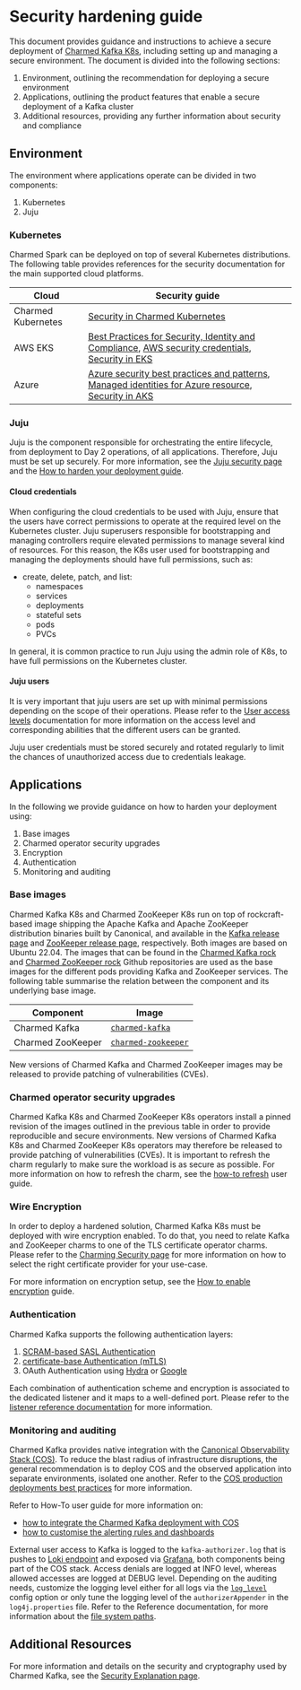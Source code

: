 # Security hardening guide

This document provides guidance and instructions to achieve 
a secure deployment of [Charmed Kafka K8s](https://github.com/canonical/kafka-k8s-bundle), including setting up and managing a secure environment.
The document is divided into the following sections:

1. Environment, outlining the recommendation for deploying a secure environment
2. Applications, outlining the product features that enable a secure deployment of a Kafka cluster
3. Additional resources, providing any further information about security and compliance

## Environment

The environment where applications operate can be divided in two components:

1. Kubernetes
2. Juju 

### Kubernetes

Charmed Spark can be deployed on top of several Kubernetes distributions. 
The following table provides references for the security documentation for the 
main supported cloud platforms.

| Cloud              | Security guide                                                                                                                                                                                                                                                                                                                                   |
|--------------------|--------------------------------------------------------------------------------------------------------------------------------------------------------------------------------------------------------------------------------------------------------------------------------------------------------------------------------------------------|
| Charmed Kubernetes | [Security in Charmed Kubernetes](https://ubuntu.com/kubernetes/docs/security)                                                                                                                                                                                                                                                                    |
| AWS EKS            | [Best Practices for Security, Identity and Compliance](https://aws.amazon.com/architecture/security-identity-compliance), [AWS security credentials](https://docs.aws.amazon.com/IAM/latest/UserGuide/security-creds.html#access-keys-and-secret-access-keys), [Security in EKS](https://docs.aws.amazon.com/eks/latest/userguide/security.html) | 
| Azure              | [Azure security best practices and patterns](https://learn.microsoft.com/en-us/azure/security/fundamentals/best-practices-and-patterns), [Managed identities for Azure resource](https://learn.microsoft.com/en-us/entra/identity/managed-identities-azure-resources/), [Security in AKS](https://learn.microsoft.com/en-us/azure/aks/concepts-security)                                                      |

### Juju 

Juju is the component responsible for orchestrating the entire lifecycle, from deployment to Day 2 operations, of 
all applications. Therefore, Juju must be set up securely. For more information, see the
[Juju security page](/t/juju-security/15684) and the [How to harden your deployment guide](https://juju.is/docs/juju/harden-your-deployment).

#### Cloud credentials

When configuring the cloud credentials to be used with Juju, ensure that the users have correct permissions to operate at the required level on the Kubernetes cluster. 
Juju superusers responsible for bootstrapping and managing controllers require elevated permissions to manage several kind of resources. For this reason, the 
K8s user used for bootstrapping and managing the deployments should have full permissions, such as: 

* create, delete, patch, and list:
    * namespaces
    * services
    * deployments
    * stateful sets
    * pods
    * PVCs

In general, it is common practice to run Juju using the admin role of K8s, to have full permissions on the Kubernetes cluster. 

#### Juju users

It is very important that juju users are set up with minimal permissions depending on the scope of their operations. 
Please refer to the [User access levels](https://juju.is/docs/juju/user-permissions) documentation for more information on the access level and corresponding abilities 
that the different users can be granted. 

Juju user credentials must be stored securely and rotated regularly to limit the chances of unauthorized access due to credentials leakage.

## Applications

In the following we provide guidance on how to harden your deployment using:

1. Base images
2. Charmed operator security upgrades
3. Encryption 
4. Authentication
5. Monitoring and auditing

### Base images

Charmed Kafka K8s and Charmed ZooKeeper K8s run on top of rockcraft-based image shipping the Apache Kafka and Apache ZooKeeper 
distribution binaries built by Canonical, and available in the [Kafka release page](https://launchpad.net/kafka-releases) and 
[ZooKeeper release page](https://launchpad.net/zookeeper-releases), respectively. Both images are based on Ubuntu 22.04. 
The images that can be found in the [Charmed Kafka rock](https://github.com/canonical/charmed-spark-rock) and 
[Charmed ZooKeeper rock](https://github.com/canonical/charmed-zookeeper-rock) Github repositories are used as the base 
images for the different pods providing Kafka and ZooKeeper services. 
The following table summarise the relation between the component and its underlying base image. 

| Component         | Image                                                                                                 |
|-------------------|-------------------------------------------------------------------------------------------------------|
| Charmed Kafka     | [`charmed-kafka`](https://github.com/orgs/canonical/packages/container/package/charmed-kafka)         |
| Charmed ZooKeeper | [`charmed-zookeeper`](https://github.com/orgs/canonical/packages/container/package/charmed-zookeeper) |

New versions of Charmed Kafka and Charmed ZooKeeper images may be released to provide patching of vulnerabilities (CVEs). 

### Charmed operator security upgrades

Charmed Kafka K8s and Charmed ZooKeeper K8s operators install a pinned revision of the images outlined in the previous table 
in order to provide reproducible and secure environments. 
New versions of Charmed Kafka K8s and Charmed ZooKeeper K8s operators may therefore be released to provide patching of vulnerabilities (CVEs). 
It is important to refresh the charm regularly to make sure the workload is as secure as possible. 
For more information on how to refresh the charm, see the [how-to refresh](/t/charmed-kafka-k8s-documentation-how-to-upgrade/13267) user guide.

### Wire Encryption

In order to deploy a hardened solution, Charmed Kafka K8s must be deployed with wire encryption enabled. 
To do that, you need to relate Kafka and ZooKeeper charms to one of the TLS certificate operator charms. 
Please refer to the [Charming Security page](https://charmhub.io/topics/security-with-x-509-certificates) for more information on how to select the right certificate
provider for your use-case. 

For more information on encryption setup, see the [How to enable encryption](/t/charmed-kafka-k8s-how-to-enable-encryption/10289) guide.

### Authentication

Charmed Kafka supports the following authentication layers:

1. [SCRAM-based SASL Authentication](/t/charmed-kafka-k8s-how-to-manage-app/10293)
2. [certificate-base Authentication (mTLS)](/t/create-mtls-client-credentials/11079)
3. OAuth Authentication using [Hydra](/t/how-to-connect-to-kafka-using-hydra-as-oidc-provider/14610) or [Google](/t/how-to-connect-to-kafka-using-google-as-oidc-provider/14611)

Each combination of authentication scheme and encryption is associated to the dedicated listener and it maps to a well-defined port. 
Please refer to the [listener reference documentation](/t/charmed-kafka-k8s-documentation-reference-listeners/13270) for more information. 

### Monitoring and auditing

Charmed Kafka provides native integration with the [Canonical Observability Stack (COS)](https://charmhub.io/topics/canonical-observability-stack).
To reduce the blast radius of infrastructure disruptions, the general recommendation is to deploy COS and the observed application into 
separate environments, isolated one another. Refer to the [COS production deployments best practices](https://charmhub.io/topics/canonical-observability-stack/reference/best-practices)
for more information. 

Refer to How-To user guide for more information on:
* [how to integrate the Charmed Kafka deployment with COS](/t/charmed-kafka-k8s-how-to-enable-monitoring/10291)
* [how to customise the alerting rules and dashboards](/t/charmed-kafka-k8s-documentation-how-to-integrate-custom-alerting-rules-and-dashboards/13528)

External user access to Kafka is logged to the `kafka-authorizer.log` that is pushes to [Loki endpoint](https://charmhub.io/loki-k8s) and exposed via [Grafana](https://charmhub.io/grafana), both components being part of the COS stack.
Access denials are logged at INFO level, whereas allowed accesses are logged at DEBUG level. Depending on the auditing needs, 
customize the logging level either for all logs via the [`log_level`](https://charmhub.io/kafka-k8s/configurations?channel=3/stable#log_level) config option or 
only tune the logging level of the `authorizerAppender` in the `log4j.properties` file. Refer to the Reference documentation, for more information about 
the [file system paths](/t/charmed-kafka-k8s-documentation-reference-file-system-paths/13269).

## Additional Resources

For more information and details on the security and cryptography used by Charmed Kafka, see the [Security Explanation page](/t/charmed-kafka-k8s-documentation-explanation-security/15715).